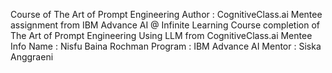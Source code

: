 Course of The Art of Prompt Engineering
Author : CognitiveClass.ai
Mentee assignment from IBM Advance AI @ Infinite Learning Course completion of The Art of Prompt Engineering Using LLM from CognitiveClass.ai
Mentee Info
Name : Nisfu Baina Rochman
Program : IBM Advance AI
Mentor : Siska Anggraeni
